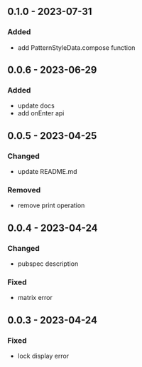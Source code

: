 ## 0.1.0 - 2023-07-31
### Added
- add PatternStyleData.compose function

## 0.0.6 - 2023-06-29
### Added
- update docs
- add onEnter api

## 0.0.5 - 2023-04-25
### Changed
- update README.md

### Removed
- remove print operation

## 0.0.4 - 2023-04-24
### Changed
- pubspec description

### Fixed
- matrix error

## 0.0.3 - 2023-04-24
### Fixed
- lock display error